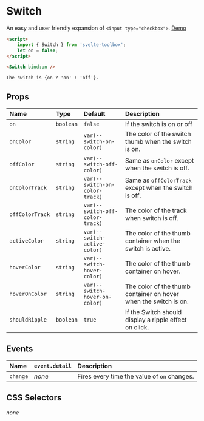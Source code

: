 # Switch

An easy and user friendly expansion of `<input type="checkbox">`. [Demo]()

```html
<script>
	import { Switch } from 'svelte-toolbox';
	let on = false;
</script>

<Switch bind:on />

The switch is {on ? 'on' : 'off'}.
```

## Props

| Name            | Type      | Default                         | Description                                                      |
| :-------------- | :-------- | :------------------------------ | :--------------------------------------------------------------- |
| `on`            | `boolean` | `false`                         | If the switch is on or off                                       |
| `onColor`       | `string`  | `var(--switch-on-color)`        | The color of the switch thumb when the switch is on.             |
| `offColor`      | `string`  | `var(--switch-off-color)`       | Same as `onColor` except when the switch is off.                 |
| `onColorTrack`  | `string`  | `var(--switch-on-color-track)`  | Same as `offColorTrack` except when the switch is off.           |
| `offColorTrack` | `string`  | `var(--switch-off-color-track)` | The color of the track when switch is off.                       |
| `activeColor`   | `string`  | `var(--switch-active-color)`    | The color of the thumb container when the switch is active.      |
| `hoverColor`    | `string`  | `var(--switch-hover-color)`     | The color of the thumb container on hover.                       |
| `hoverOnColor`  | `string`  | `var(--switch-hover-on-color)`  | The color of the thumb container on hover when the switch is on. |
| `shouldRipple`  | `boolean` | `true`                          | If the Switch should display a ripple effect on click.           |

## Events

| Name     | `event.detail` | Description                                 |
| :------- | :------------- | :------------------------------------------ |
| `change` | _none_         | Fires every time the value of `on` changes. |

## CSS Selectors

_none_

